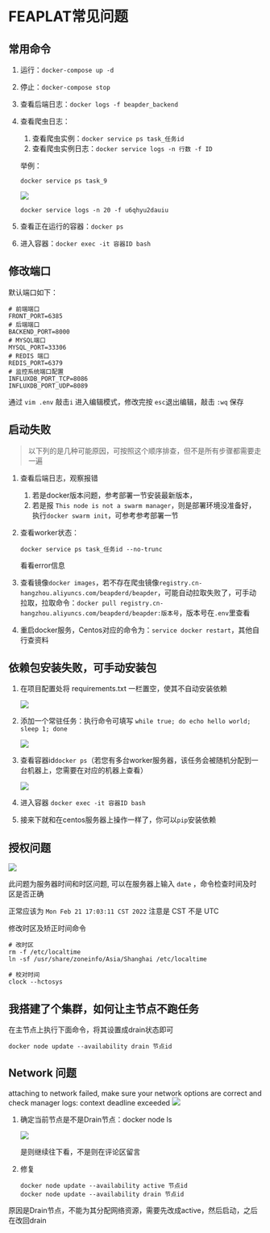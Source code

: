# FEAPLAT常见问题

## 常用命令

1. 运行：`docker-compose up -d`
2. 停止：`docker-compose stop`
3. 查看后端日志：`docker logs -f beapder_backend`
4. 查看爬虫日志：
    1. 查看爬虫实例：`docker service ps task_任务id`
    2. 查看爬虫实例日志：`docker service logs -n 行数 -f ID`

    举例：
    
    ```
    docker service ps task_9
    ```
    ![](http://markdown-media.oss-cn-beijing.aliyuncs.com/2021/09/17/16318829484192.jpg)
    
    ```
    docker service logs -n 20 -f u6qhyu2dauiu
    ```
    
6. 查看正在运行的容器：`docker ps` 
5. 进入容器：`docker exec -it 容器ID bash`
    

## 修改端口

默认端口如下：

```
# 前端端口
FRONT_PORT=6385
# 后端端口
BACKEND_PORT=8000
# MYSQL端口
MYSQL_PORT=33306
# REDIS 端口
REDIS_PORT=6379
# 监控系统端口配置
INFLUXDB_PORT_TCP=8086
INFLUXDB_PORT_UDP=8089
```

通过 `vim .env` 敲击`i` 进入编辑模式，修改完按 `esc`退出编辑，敲击 `:wq` 保存


## 启动失败

> 以下列的是几种可能原因，可按照这个顺序排查，但不是所有步骤都需要走一遍

1. 查看后端日志，观察报错
    1. 若是docker版本问题，参考部署一节安装最新版本，
    2. 若是报 `This node is not a swarm manager`，则是部署环境没准备好，执行`docker swarm init`，可参考参考部署一节
2. 查看worker状态：
    ```
    docker service ps task_任务id --no-trunc
    ```
    看看error信息

4. 查看镜像`docker images`，若不存在爬虫镜像`registry.cn-hangzhou.aliyuncs.com/beapderd/beapder`，可能自动拉取失败了，可手动拉取，拉取命令：`docker pull registry.cn-hangzhou.aliyuncs.com/beapderd/beapder:版本号`，版本号在`.env`里查看
5. 重启docker服务，Centos对应的命令为：`service docker restart`，其他自行查资料

## 依赖包安装失败，可手动安装包

1. 在项目配置处将 requirements.txt 一栏置空，使其不自动安装依赖

    ![](http://markdown-media.oss-cn-beijing.aliyuncs.com/2021/09/17/16318840168908.jpg)


2. 添加一个常驻任务：执行命令可填写 `while true; do echo hello world; sleep 1; done`

    ![](http://markdown-media.oss-cn-beijing.aliyuncs.com/2021/09/17/16303761085876.jpg)

1. 查看容器id`docker ps`（若您有多台worker服务器，该任务会被随机分配到一台机器上，您需要在对应的机器上查看）

    ![](http://markdown-media.oss-cn-beijing.aliyuncs.com/2021/09/17/16318842799082.jpg)
2. 进入容器 `docker exec -it 容器ID bash`

3. 接来下就和在centos服务器上操作一样了，你可以`pip`安装依赖

## 授权问题

![](http://markdown-media.oss-cn-beijing.aliyuncs.com/2022/02/21/16454346779741.jpg)

此问题为服务器时间和时区问题, 可以在服务器上输入 `date` ，命令检查时间及时区是否正确

正常应该为 `Mon Feb 21 17:03:11 CST 2022` 注意是 CST 不是 UTC

修改时区及矫正时间命令

```
# 改时区
rm -f /etc/localtime
ln -sf /usr/share/zoneinfo/Asia/Shanghai /etc/localtime

# 校对时间
clock --hctosys
```

## 我搭建了个集群，如何让主节点不跑任务

在主节点上执行下面命令，将其设置成drain状态即可

    docker node update --availability drain 节点id
 
 ## Network 问题

attaching to network failed, make sure your network options are correct and check manager logs: context deadline exceeded
 ![](http://markdown-media.oss-cn-beijing.aliyuncs.com/2023/02/16/16765140608308.jpg)

1. 确定当前节点是不是Drain节点：docker node ls
    
    ![](http://markdown-media.oss-cn-beijing.aliyuncs.com/2023/02/16/16765145635622.jpg)
    
    是则继续往下看，不是则在评论区留言
    
1. 修复

    ```
    docker node update --availability active 节点id
    docker node update --availability drain 节点id
    ```    
    
原因是Drain节点，不能为其分配网络资源，需要先改成active，然后启动，之后在改回drain
